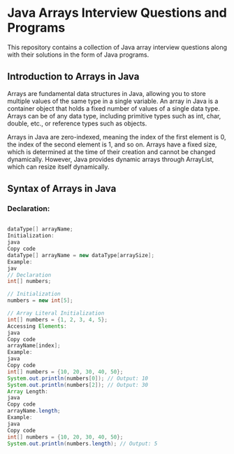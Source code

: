 # Java Arrays Interview Questions and Programs

This repository contains a collection of Java array interview questions along with their solutions in the form of Java programs.

## Introduction to Arrays in Java

Arrays are fundamental data structures in Java, allowing you to store multiple values of the same type in a single variable. An array in Java is a container object that holds a fixed number of values of a single data type. Arrays can be of any data type, including primitive types such as int, char, double, etc., or reference types such as objects.

Arrays in Java are zero-indexed, meaning the index of the first element is 0, the index of the second element is 1, and so on. Arrays have a fixed size, which is determined at the time of their creation and cannot be changed dynamically. However, Java provides dynamic arrays through ArrayList, which can resize itself dynamically.

## Syntax of Arrays in Java

### Declaration:
```java

dataType[] arrayName;
Initialization:
java
Copy code
dataType[] arrayName = new dataType[arraySize];
Example:
jav
// Declaration
int[] numbers;

// Initialization
numbers = new int[5];

// Array Literal Initialization
int[] numbers = {1, 2, 3, 4, 5};
Accessing Elements:
java
Copy code
arrayName[index];
Example:
java
Copy code
int[] numbers = {10, 20, 30, 40, 50};
System.out.println(numbers[0]); // Output: 10
System.out.println(numbers[2]); // Output: 30
Array Length:
java
Copy code
arrayName.length;
Example:
java
Copy code
int[] numbers = {10, 20, 30, 40, 50};
System.out.println(numbers.length); // Output: 5
